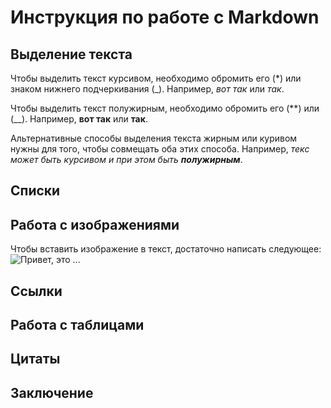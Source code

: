 # Инструкция по работе с Markdown 
## Выделение текста 

Чтобы выделить текст курсивом, необходимо обромить его (*) или знаком нижнего подчеркивания (_). Например, *вот так* или _так_.

Чтобы выделить текст полужирным, необходимо обромить его (**) или (__). Например, **вот так** или __так__.

Альтернативные способы выделения текста жирным или куривом нужны для того, чтобы совмещать оба этих способа. Например, _текс может быть курсивом и при этом быть **полужирным**_.
## Списки 
## Работа с изображениями 

Чтобы вставить изображение в текст, достаточно написать следующее:
![Привет, это ...](Мозг.jpg)

## Ccылки
## Работа с таблицами 
## Цитаты
## Заключение 